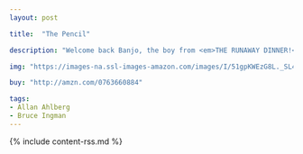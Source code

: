 ```yaml
---
layout: post

title:  "The Pencil"

description: "Welcome back Banjo, the boy from <em>THE RUNAWAY DINNER!</em> Once a pencil draws him, there’s no telling what will come next—a dog, a cat, a chase (of course), and a paintbrush to color in an ever-expanding group of family and friends. But it’s not long before the complaints begin—“This hat looks silly!”, “My ears are too big!”—until the poor pencil has no choice but to draw…an eraser."

img: "https://images-na.ssl-images-amazon.com/images/I/51gpKWEzG8L._SL480_.jpg"

buy: "http://amzn.com/0763660884"

tags:
- Allan Ahlberg
- Bruce Ingman
---
```


{% include content-rss.md %}